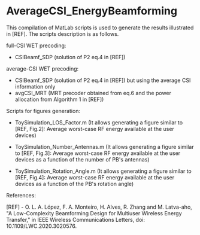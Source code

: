 # AverageCSI_EnergyBeamforming
This compilation of MatLab scripts is used to generate the results illustrated in [REF].
The scripts description is as follows.

full-CSI WET precoding:
  - CSIBeamf_SDP (solution of P2 eq.4 in [REF])

average-CSI WET precoding:
  - CSIBeamf_SDP (solution of P2 eq.4 in [REF]) but using the average CSI information only
  - avgCSI_MRT (MRT precoder obtained from eq.6 and the power allocation from Algorithm 1 in [REF])


Scripts for figures generation:

  - ToySimulation_LOS_Factor.m (It allows generating a figure similar to [REF, Fig.2]: Average worst-case RF energy available at the user devices) 

  - ToySimulation_Number_Antennas.m (It allows generating a figure similar to [REF, Fig.3]: Average worst-case RF energy available at the user devices as a function of the number of PB's antennas)

  - ToySimulation_Rotation_Angle.m (It allows generating a figure similar to [REF, Fig.4]: Average worst-case RF energy available at the user devices as a function of the PB's rotation angle) 


References:

[REF] - O. L. A. López, F. A. Monteiro, H. Alves, R. Zhang and M. Latva-aho, "A Low-Complexity Beamforming Design for Multiuser Wireless Energy Transfer," in IEEE Wireless Communications Letters, doi: 10.1109/LWC.2020.3020576.

